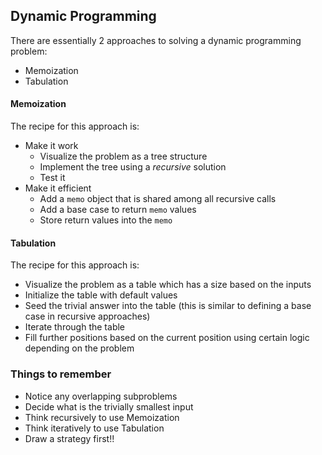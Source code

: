 ## Dynamic Programming

There are essentially 2 approaches to solving a dynamic programming problem:

- Memoization
- Tabulation

#### Memoization

The recipe for this approach is:

- Make it work
  - Visualize the problem as a tree structure
  - Implement the tree using a _recursive_ solution
  - Test it
- Make it efficient
  - Add a `memo` object that is shared among all recursive calls
  - Add a base case to return `memo` values
  - Store return values into the `memo`

#### Tabulation

The recipe for this approach is:

- Visualize the problem as a table which has a size based on the inputs
- Initialize the table with default values
- Seed the trivial answer into the table (this is similar to defining a base case in recursive approaches)
- Iterate through the table
- Fill further positions based on the current position using certain logic depending on the problem

### Things to remember

- Notice any overlapping subproblems
- Decide what is the trivially smallest input
- Think recursively to use Memoization
- Think iteratively to use Tabulation
- Draw a strategy first!!
